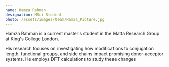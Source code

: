 ```yaml
---
name: Hamza Rahman
designation: MSci Student
photo: /assets/images/team/Hamza_Picture.jpg
---
```


Hamza Rahman is a current master's student in the Matta Research Group at King's College London.

His research focuses on investigating how modifications to conjugation length, functional groups, and side chains impact promising donor-acceptor systems. He employs DFT calculations to study these changes
